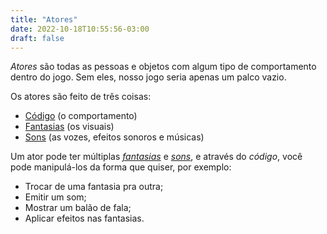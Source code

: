 ```yaml
---
title: "Atores"
date: 2022-10-18T10:55:56-03:00
draft: false
---
```


*Atores* são todas as pessoas e objetos com algum tipo de comportamento dentro do jogo. Sem eles, nosso jogo seria apenas um palco vazio.

Os atores são feito de três coisas:

- [Código](/conceitos/codigo) (o comportamento)
- [Fantasias](/conceitos/fantasias) (os visuais)
- [Sons](/conceitos/sons) (as vozes, efeitos sonoros e músicas)

Um ator pode ter múltiplas [*fantasias*](/conceitos/fantasias) e [*sons*](/conceitos/sons), e através do *código*, você pode manipulá-los da forma que quiser, por exemplo:

- Trocar de uma fantasia pra outra;
- Emitir um som;
- Mostrar um balão de fala;
- Aplicar efeitos nas fantasias.
